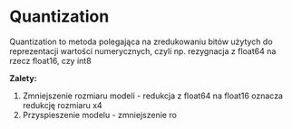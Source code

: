 # Quantization
Quantization to metoda polegająca na zredukowaniu bitów użytych do reprezentacji wartości numerycznych, czyli np. rezygnacja z float64 na rzecz float16, czy int8

**Zalety:**
1. Zmniejszenie rozmiaru modeli - redukcja z float64 na float16 oznacza redukcję rozmiaru x4
2. Przyspieszenie modelu - zmniejszenie ro
